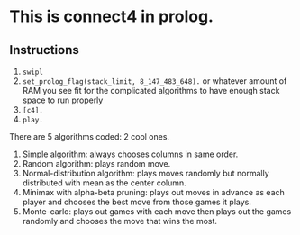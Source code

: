 # This is connect4 in prolog.

## Instructions
1. `swipl`
2. `set_prolog_flag(stack_limit, 8_147_483_648).` or whatever amount of RAM you see fit for the complicated algorithms to have enough stack space to run properly
3. `[c4].`
4. `play.`

There are 5 algorithms coded: 2 cool ones.
1. Simple algorithm: always chooses columns in same order.
2. Random algorithm: plays random move.
3. Normal-distribution algorithm: plays moves randomly but normally distributed with mean as the center column.
4. Minimax with alpha-beta pruning: plays out moves in advance as each player and chooses the best move from those games it plays.
5. Monte-carlo: plays out games with each move then plays out the games randomly and chooses the move that wins the most.